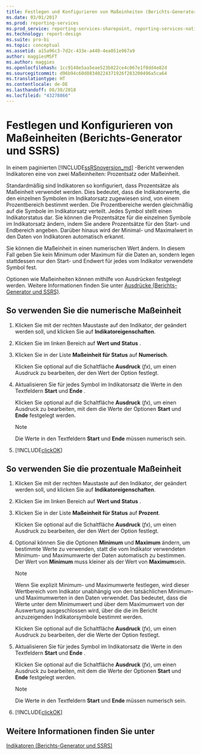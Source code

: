 ```yaml
---
title: Festlegen und Konfigurieren von Maßeinheiten (Berichts-Generator und SSRS) | Microsoft-Dokumentation
ms.date: 03/01/2017
ms.prod: reporting-services
ms.prod_service: reporting-services-sharepoint, reporting-services-native
ms.technology: report-design
ms.suite: pro-bi
ms.topic: conceptual
ms.assetid: a15a96c3-7d2c-433e-a440-4ea051e967a9
author: maggiesMSFT
ms.author: maggies
ms.openlocfilehash: 1cc9148e5aa5eae523b822ce4c067e1f0dd4e82d
ms.sourcegitcommit: d96b94c60d88340224371926f283200496a5ca64
ms.translationtype: HT
ms.contentlocale: de-DE
ms.lasthandoff: 08/30/2018
ms.locfileid: "43278866"
---
```

# <a name="set-and-configure-measurement-units-report-builder-and-ssrs"></a>Festlegen und Konfigurieren von Maßeinheiten (Berichts-Generator und SSRS)
  In einem paginierten [!INCLUDE[ssRSnoversion_md](../../includes/ssrsnoversion-md.md)] -Bericht verwenden Indikatoren eine von zwei Maßeinheiten: Prozentsatz oder Maßeinheit.   
    
  Standardmäßig sind Indikatoren so konfiguriert, dass Prozentsätze als Maßeinheit verwendet werden. Dies bedeutet, dass die Indikatorwerte, die den einzelnen Symbolen im Indikatorsatz zugewiesen sind, von einem Prozentbereich bestimmt werden. Die Prozentbereiche werden gleichmäßig auf die Symbole im Indikatorsatz verteilt. Jedes Symbol stellt einen Indikatorstatus dar. Sie können die Prozentsätze für die einzelnen Symbole im Indikatorsatz ändern, indem Sie andere Prozentsätze für den Start- und Endbereich angeben. Darüber hinaus wird der Minimal- und Maximalwert in den Daten von Indikatoren automatisch erkannt.  
  
 Sie können die Maßeinheit in einen numerischen Wert ändern. In diesem Fall geben Sie kein Minimum oder Maximum für die Daten an, sondern legen stattdessen nur den Start- und Endwert für jedes vom Indikator verwendete Symbol fest.  
  
 Optionen wie Maßeinheiten können mithilfe von Ausdrücken festgelegt werden. Weitere Informationen finden Sie unter [Ausdrücke &#40;Berichts-Generator und SSRS&#41;](../../reporting-services/report-design/expressions-report-builder-and-ssrs.md).  
  
## <a name="to-use-the-numeric-state-measurement-unit"></a>So verwenden Sie die numerische Maßeinheit  
  
1.  Klicken Sie mit der rechten Maustaste auf den Indikator, der geändert werden soll, und klicken Sie auf **Indikatoreigenschaften**.  
  
2.  Klicken Sie im linken Bereich auf **Wert und Status** .  
  
3.  Klicken Sie in der Liste **Maßeinheit für Status** auf **Numerisch**.  
  
     Klicken Sie optional auf die Schaltfläche **Ausdruck** (*fx*), um einen Ausdruck zu bearbeiten, der den Wert der Option festlegt.  
  
4.  Aktualisieren Sie für jedes Symbol im Indikatorsatz die Werte in den Textfeldern **Start** und **Ende** .  
  
     Klicken Sie optional auf die Schaltfläche **Ausdruck** (*fx*), um einen Ausdruck zu bearbeiten, mit dem die Werte der Optionen **Start** und **Ende** festgelegt werden.  
  
    > [!NOTE]  
    >  Die Werte in den Textfeldern **Start** und **Ende** müssen numerisch sein.  
  
5.  [!INCLUDE[clickOK](../../includes/clickok-md.md)]  
  
## <a name="to-use-the-percentage-measurement-unit"></a>So verwenden Sie die prozentuale Maßeinheit  
  
1.  Klicken Sie mit der rechten Maustaste auf den Indikator, der geändert werden soll, und klicken Sie auf **Indikatoreigenschaften**.  
  
2.  Klicken Sie im linken Bereich auf **Wert und Status** .  
  
3.  Klicken Sie in der Liste **Maßeinheit für Status** auf **Prozent**.  
  
     Klicken Sie optional auf die Schaltfläche **Ausdruck** (*fx*), um einen Ausdruck zu bearbeiten, der den Wert der Option festlegt.  
  
4.  Optional können Sie die Optionen **Minimum** und **Maximum** ändern, um bestimmte Werte zu verwenden, statt die vom Indikator verwendeten Minimum- und Maximumwerte der Daten automatisch zu bestimmen. Der Wert von **Minimum** muss kleiner als der Wert von **Maximum**sein.  
  
    > [!NOTE]  
    >  Wenn Sie explizit Minimum- und Maximumwerte festlegen, wird dieser Wertbereich vom Indikator unabhängig von den tatsächlichen Minimum- und Maximumwerten in den Daten verwendet. Das bedeutet, dass die Werte unter dem Minimumwert und über dem Maximumwert von der Auswertung ausgeschlossen wird, über die die im Bericht anzuzeigenden Indikatorsymbole bestimmt werden.  
  
     Klicken Sie optional auf die Schaltfläche **Ausdruck** (*fx*), um einen Ausdruck zu bearbeiten, der die Werte der Option festlegt.  
  
5.  Aktualisieren Sie für jedes Symbol im Indikatorsatz die Werte in den Textfeldern **Start** und **Ende** .  
  
     Klicken Sie optional auf die Schaltfläche **Ausdruck** (*fx*), um einen Ausdruck zu bearbeiten, mit dem die Werte der Optionen **Start** und **Ende** festgelegt werden.  
  
    > [!NOTE]  
    >  Die Werte in den Textfeldern **Start** und **Ende** müssen numerisch sein.  
  
6.  [!INCLUDE[clickOK](../../includes/clickok-md.md)]  
  
## <a name="see-also"></a>Weitere Informationen finden Sie unter  
 [Indikatoren &#40;Berichts-Generator und SSRS&#41;](../../reporting-services/report-design/indicators-report-builder-and-ssrs.md)  
  
  
